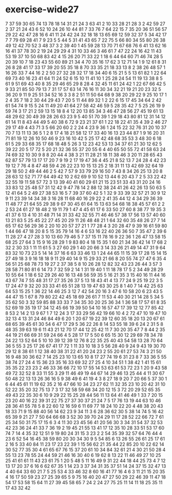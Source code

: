 # exercise-wide27
7
37
59
30
65
74
13
78
18
14
31
21
24
3
63
41
2
10
33
28
21
28
3
2
42
59
27
2
37
21
24
43
6
52
10
24
26
10
44
81
7
33
76
7
64
22
15
7
35
20
36
51
56
57
29
22
42
47
28
16
6
41
11
24
42
24
32
18
18
13
65
69
12
59
32
37
5
34
42
17
7
7
79
69
28
41
7
9
23
5
5
44
5
31
41
43
65
7
22
75
5
66
80
34
55
80
26
38
49
12
42
70
52
3
48
37
3
2
39
40
1
45
59
28
13
70
71
67
68
76
6
41
13
62
16
16
41
37
78
30
2
19
24
29
29
4
31
10
33
46
3
46
61
7
47
22
24
16
42
11
43
53
19
37
10
50
68
83
42
4
15
26
20
71
33
22
1
18
6
44
64
60
71
46
74
28
5
20
39
10
7
18
23
43
55
60
89
21
34
4
70
35
16
17
62
3
12
71
14
1
9
12
61
8
31
26
8
28
41
17
33
17
39
20
55
35
18
8
70
33
35
21
18
33
13
8
2
38
26
48
57
1
16
26
33
7
44
16
2
2
50
27
32
28
32
17
18
34
40
6
15
21
5
5
13
61
82
1
22
64
69
73
40
16
23
41
64
11
24
52
6
15
10
11
41
10
1
25
28
24
54
11
19
13
38
8
5
61
9
51
69
43
40
8
35
29
46
65
29
8
28
4
32
45
11
61
24
42
1
22
67
66
42
5
9
33
21
85
50
79
13
7
31
17
57
63
14
76
16
11
30
34
32
21
19
21
20
23
32
5
36
20
9
11
9
25
51
34
52
16
3
3
8
2
51
11
50
64
68
9
38
20
29
22
9
25
10
17
1
2
4
35
7
18
2
30
44
29
43
7
20
5
11
44
89
32
1
2
22
6
15
17
45
34
64
2
42
61
54
74
9
15
5
24
11
49
20
41
64
27
58
42
46
59
5
28
35
42
7
5
25
26
19
9
59
74
3
17
21
2
59
13
15
18
8
4
12
20
13
85
34
3
46
47
28
56
27
45
19
61
13
48
29
62
30
49
39
28
26
63
23
9
5
40
51
70
39
1
29
18
43
80
81
12
31
14
12
61
14
11
8
43
44
49
5
40
38
6
72
9
23
21
37
61
1
22
18
22
41
35
4
39
2
46
27
29
17
49
4
43
71
3
5
66
20
60
2
2
24
4
23
9
36
1
24
15
22
32
76
31
20
10
37
70
7
13
11
13
36
5
1
2
8
17
4
18
21
58
12
17
33
40
16
13
23
44
87
1
9
16
20
31
71
81
19
12
26
10
50
46
9
23
16
10
42
5
25
17
42
48
68
35
53
3
48
30
6
18
61
5
29
33
68
35
17
68
18
48
5
26
3
12
23
42
53
13
34
37
61
21
30
12
62
5
39
22
20
5
17
72
5
20
21
32
36
55
37
20
55
6
4
40
65
50
55
72
41
58
63
24
74
69
32
10
30
9
8
8
20
44
4
38
3
21
11
28
21
18
11
38
46
3
20
11
28
65
43
62
87
57
79
13
17
17
20
7
9
19
2
17
19
47
36
4
45
21
8
52
13
7
24
28
4
42
23
19
12
7
76
4
8
47
48
59
4
26
22
23
10
15
13
25
2
18
31
11
13
42
69
32
64
19
29
18
50
2
49
44
46
2
5
42
7
57
9
33
79
29
16
50
7
43
8
34
26
25
13
20
8
28
63
12
52
71
77
64
49
42
10
2
62
69
9
10
52
13
44
6
20
43
7
2
5
33
22
42
32
55
19
11
58
57
72
3
13
39
40
41
60
29
61
21
15
23
51
33
43
31
20
24
16
33
83
12
25
48
57
31
12
42
9
47
78
14
2
88
12
38
24
41
26
42
26
13
50
63
5
12
41
64
5
2
49
27
38
53
16
5
7
39
37
60
42
5
1
32
9
33
39
32
57
21
30
9
12
9
11
23
39
14
34
38
3
16
28
11
68
40
16
29
22
2
41
35
44
12
4
34
29
36
39
11
48
77
21
64
55
29
38
9
67
30
45
61
64
15
13
63
54
68
18
38
45
57
61
2
2
2
53
24
61
27
18
48
2
19
11
79
1
47
4
45
61
17
6
33
50
27
60
8
38
77
19
35
3
41
37
6
13
4
10
31
48
71
14
31
33
42
32
55
71
46
46
57
38
17
56
13
57
40
60
13
21
83
5
25
45
22
27
45
20
29
11
26
48
48
21
1
64
32
60
35
48
26
27
7
14
65
17
62
56
29
36
2
20
10
20
57
27
21
1
77
28
4
3
20
28
47
9
39
16
61
59
80
1
44
66
47
18
20
8
5
15
35
79
14
16
4
6
53
16
22
40
26
36
50
7
35
47
2
39
6
11
28
27
4
27
28
3
10
13
60
79
46
5
7
37
15
11
78
16
9
22
36
1
26
47
13
58
15
68
25
27
64
3
15
9
16
28
29
1
9
83
80
4
18
15
35
1
60
21
34
36
42
14
17
68
2
32
2
30
33
1
11
11
61
5
3
27
60
29
1
40
20
66
3
14
33
26
21
49
14
47
31
9
64
83
32
10
73
23
5
14
14
37
16
6
63
33
46
13
1
24
44
65
11
15
39
17
28
15
14
15
27
49
18
3
9
16
18
18
9
11
29
40
14
9
15
29
33
21
66
8
20
55
74
27
47
6
35
4
56
51
25
68
78
73
19
27
2
37
38
5
8
10
26
28
12
82
32
43
23
26
44
3
57
3
28
58
71
80
81
6
14
73
7
32
59
2
14
1
31
19
40
1
11
18
78
17
5
2
34
49
28
29
10
55
64
1
18
6
52
29
26
40
16
13
48
56
59
35
5
16
21
35
3
15
40
16
11
44
16
43
67
74
7
55
48
31
17
27
35
26
37
5
13
18
43
41
4
13
77
24
9
25
19
22
3
5
17
24
47
9
32
20
33
33
41
65
51
28
13
19
47
63
30
25
8
1
40
7
14
42
25
63
64
53
15
25
1
36
22
14
46
25
3
12
7
42
54
20
16
3
47
6
10
58
20
6
23
43
5
44
47
15
1
67
8
79
80
22
42
45
18
69
26
61
7
11
53
4
40
30
21
14
28
5
34
5
35
62
50
3
32
59
85
88
33
33
7
34
35
30
20
25
36
34
1
36
58
17
57
61
8
35
52
69
19
35
19
17
34
12
45
66
19
39
50
54
10
16
57
47
17
39
12
12
77
85
42
8
53
2
14
2
13
9
67
1
7
12
24
3
17
33
29
56
42
19
66
10
4
2
72
47
10
19
47
10
32
13
4
13
31
24
46
84
49
6
20
1
20
67
19
22
39
12
60
35
18
20
13
20
67
61
68
65
39
45
61
30
54
6
47
17
29
5
36
22
26
8
14
53
55
18
39
6
24
2
31
5
8
48
35
39
63
19
6
11
43
21
12
70
17
44
12
25
42
11
7
30
20
35
47
7
8
44
2
35
44
19
21
66
69
31
59
24
66
4
5
28
17
17
5
50
6
65
15
30
12
29
69
78
34
78
24
22
13
52
64
5
10
10
39
12
39
12
76
8
22
35
25
40
43
54
58
13
28
70
64
36
5
55
3
25
17
26
67
41
17
72
1
11
33
10
18
3
5
56
28
40
9
24
9
43
19
30
70
29
12
8
38
61
1
12
38
40
38
31
22
41
20
24
23
2
55
20
61
27
53
74
3
21
50
16
9
48
30
36
62
7
14
25
23
10
13
65
10
8
17
27
74
19
6
31
23
8
7
33
36
5
55
38
74
27
24
4
15
36
23
35
16
33
69
32
27
25
4
10
34
51
1
38
42
1
41
15
61
35
35
22
23
23
2
46
33
36
66
72
10
17
55
14
53
63
61
53
72
23
1
20
9
43
58
49
72
32
52
8
33
11
55
3
29
11
46
49
19
44
67
14
29
46
13
25
44
4
11
30
67
50
48
22
13
13
26
36
16
5
9
38
49
6
41
19
4
3
8
27
18
9
20
7
20
66
5
37
30
1
6
44
45
61
11
19
62
35
2
16
47
66
10
34
23
27
62
11
32
35
23
10
20
42
31
10
52
22
35
20
32
75
13
7
3
17
32
58
59
68
34
20
12
15
3
72
20
29
52
65
35
49
43
22
35
30
6
10
9
29
22
15
25
28
44
56
11
13
64
41
46
49
1
33
7
20
15
23
20
40
16
22
39
31
22
75
27
37
30
37
21
24
7
5
17
76
13
19
44
63
10
46
28
36
41
55
78
5
8
22
60
12
16
59
6
11
69
77
18
24
10
22
20
4
48
38
20
43
18
33
71
9
15
88
40
56
14
62
23
9
34
11
3
6
28
36
62
30
5
38
14
74
5
16
42
65
39
9
21
27
7
50
64
66
68
3
52
30
39
70
24
29
11
17
28
52
22
66
72
7
61
25
34
50
31
75
17
15
6
3
4
11
30
23
45
56
41
20
56
30
3
34
31
54
37
32
53
42
23
36
24
41
33
7
36
19
2
19
45
21
55
13
41
17
12
35
10
28
33
51
53
17
60
74
7
14
4
35
32
12
51
9
19
80
24
31
15
3
23
2
2
54
35
39
32
57
64
76
44
4
23
6
52
54
16
45
38
59
80
20
30
34
30
9
5
54
85
6
13
26
55
26
61
25
17
61
2
16
5
33
40
84
11
23
17
23
22
39
1
15
56
62
21
35
44
22
85
20
10
22
62
14
30
52
77
35
30
4
61
65
67
76
15
37
20
61
10
34
84
32
61
21
4
30
21
50
28
4
55
13
23
78
55
24
44
59
21
46
16
30
40
6
19
62
8
13
22
11
46
49
27
10
25
25
41
61
61
11
43
23
61
75
1
20
5
48
5
11
16
49
9
31
22
44
18
44
25
73
4
7
12
13
17
20
37
6
16
6
62
67
35
1
14
23
3
37
34
31
35
37
51
14
24
37
15
32
47
13
4
40
64
33
60
21
7
5
25
53
4
33
46
32
8
60
16
41
77
16
4
6
3
11
21
15
20
35
4
16
17
50
59
23
27
25
39
65
5
9
75
16
40
20
47
27
50
29
22
46
39
11
47
18
54
17
53
58
15
64
11
27
39
45
58
65
7
24
2
24
27
75
25
11
14
11
18
25
35
11
17
43
32
42
